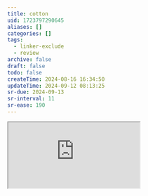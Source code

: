 ```yaml
---
title: cotton
uid: 1723797290645
aliases: []
categories: []
tags:
  - linker-exclude
  - review
archive: false
draft: false
todo: false
createTime: 2024-08-16 16:34:50
updateTime: 2024-09-12 08:13:25
sr-due: 2024-09-13
sr-interval: 11
sr-ease: 190
---
```


<iframe
  class="iframe_full"
  src="https://dict.youdao.com/result?word=cotton&lang=en"
>
</iframe>
